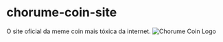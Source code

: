 # chorume-coin-site
O site oficial da meme coin mais tóxica da internet.
![Chorume Coin Logo](./assets/chorume-coin-logo.png)

